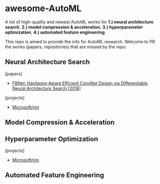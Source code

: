 # awesome-AutoML
A list of high-quality and newest AutoML works for **1.) neural architecture search**, **2.) model compression & acceleration**, **3.) hyperparameter optimization**, **4.) automated feature engineering**.  

This repo is aimed to provide the info for AutoML research. Welcome to PR the works (papers, repositories) that are missed by the repo.

## Neural Architecture Search
[papers]
- [FBNet: Hardware-Aware Efficient ConvNet Design via Differentiable Neural Architecture Search [2018]](https://arxiv.org/pdf/1812.03443.pdf)

[projects]
- [Microsoft/nni](https://github.com/Microsoft/nni)

## Model Compression & Acceleration

## Hyperparameter Optimization

[projects]
- [Microsoft/nni](https://github.com/Microsoft/nni)

## Automated Feature Engineering

